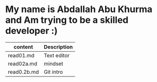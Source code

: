 # My name is Abdallah Abu Khurma and Am trying to be a skilled developer :)


| content      | Description      |
| -----------  | -----------      |
| read01.md    | Text editor |
| read02a.md    | mindset          |
| read0.2b.md   | Git intro        |
